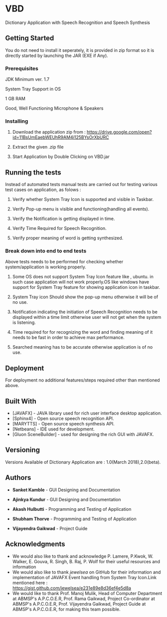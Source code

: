 # VBD

Dictionary Application with Speech Recognition and Speech Synthesis

## Getting Started

You do not need to install it seperately, it is provided in zip format so it is directly started by launching the JAR (EXE if Any). 

### Prerequisites

JDK Minimum ver. 1.7

System Tray Support in OS

1 GB RAM

Good, Well Functioning Microphone & Speakers

### Installing

1. Download the application zip from : https://drive.google.com/open?id=11BsUmEaebWEUhR9AM4i125BYsOrXbURC

2. Extract the given .zip file

3. Start Application by Double Clicking on VBD.jar

## Running the tests

Instead of automated tests manual tests are carried out for testing various test cases on application, as folows : 

1. Verify whether System Tray Icon is supported and visible in Taskbar.

2. Verify Pop-up menu is visible and functioning(handling all events).

3. Verify the Notification is getting displayed in time.

4. Verify Time Required for Speech Recognition.

5. Verify proper meaning of word is getting synthesized.

### Break down into end to end tests

Above tests needs to be performed for checking whether system/application is working properly.

1. Some OS does not support System Tray Icon feature like , ubuntu. in such case application will not work properly.OS like windows have support for System Tray feature for showing application icon in taskbar.

2. System Tray icon Should show the pop-up menu otherwise it will be of no use.

3. Notification indicating the initiation of Speech Recognition needs to be displayed within a time limit otherwise user will not get when the system is listening.

4. Time required for for recognizing the word and finding meaning of it needs to be fast in order to achieve max performance.

5. Searched meaning has to be accurate otherwise application is of no use. 

## Deployment

For deployment no additional features/steps required other than mentioned above.

## Built With

* [JAVAFX] - JAVA library used for rich user interface desktop application.
* [Sphinx4] - Open source speech recognition API.
* [MARYTTS] - Open source speech synthesis API.
* [Netbeans] - IDE used for development.
* [Gluon SceneBuilder] - used for designing the rich GUI with JAVAFX.


## Versioning

Versions Available of Dictionary Application are : 1.0(March 2018),2.0(beta). 

## Authors

* **Sanket Kamble** - GUI Designing and Documentation

* **Ajinkya Kundur** -  GUI Designing and Documentation

* **Akash Hulbutti** - Programming and Testing of Application

* **Shubham Thorve** - Programming and Testing of Application

* **Vijayendra Gaikwad** - Project Guide



## Acknowledgments

* We would also like to thank and acknowledge P. Lamere, P.Kwok, W. Walker, E. Gouva, R. Singh, B. Raj, P. Wolf for their useful resources and information
* We would also like to thank *jewelsea* on GitHub for their information and implementation of JAVAFX Event handling from System Tray Icon.Link mentioned here : https://gist.github.com/jewelsea/e231e89e8d36ef4e5d8a
* We would like to thank Prof. Manoj Mulik, Head of Computer Department at ABMSP's A.P.C.O.E.R, Prof. Rama Gaikwad, Project Co-ordinator at ABMSP's A.P.C.O.E.R, Prof. Vijayendra Gaikwad, Project Guide at ABMSP's A.P.C.O.E.R, for making this team possible.
